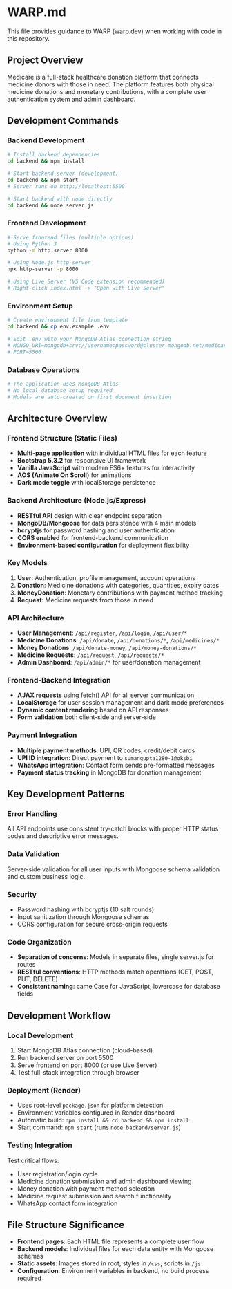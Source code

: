 # WARP.md

This file provides guidance to WARP (warp.dev) when working with code in this repository.

## Project Overview

Medicare is a full-stack healthcare donation platform that connects medicine donors with those in need. The platform features both physical medicine donations and monetary contributions, with a complete user authentication system and admin dashboard.

## Development Commands

### Backend Development
```bash
# Install backend dependencies
cd backend && npm install

# Start backend server (development)
cd backend && npm start
# Server runs on http://localhost:5500

# Start backend with node directly
cd backend && node server.js
```

### Frontend Development
```bash
# Serve frontend files (multiple options)
# Using Python 3
python -m http.server 8000

# Using Node.js http-server
npx http-server -p 8000

# Using Live Server (VS Code extension recommended)
# Right-click index.html -> "Open with Live Server"
```

### Environment Setup
```bash
# Create environment file from template
cd backend && cp env.example .env

# Edit .env with your MongoDB Atlas connection string
# MONGO_URI=mongodb+srv://username:password@cluster.mongodb.net/medicare
# PORT=5500
```

### Database Operations
```bash
# The application uses MongoDB Atlas
# No local database setup required
# Models are auto-created on first document insertion
```

## Architecture Overview

### Frontend Structure (Static Files)
- **Multi-page application** with individual HTML files for each feature
- **Bootstrap 5.3.2** for responsive UI framework
- **Vanilla JavaScript** with modern ES6+ features for interactivity
- **AOS (Animate On Scroll)** for animations
- **Dark mode toggle** with localStorage persistence

### Backend Architecture (Node.js/Express)
- **RESTful API** design with clear endpoint separation
- **MongoDB/Mongoose** for data persistence with 4 main models
- **bcryptjs** for password hashing and user authentication
- **CORS enabled** for frontend-backend communication
- **Environment-based configuration** for deployment flexibility

### Key Models
1. **User**: Authentication, profile management, account operations
2. **Donation**: Medicine donations with categories, quantities, expiry dates
3. **MoneyDonation**: Monetary contributions with payment method tracking
4. **Request**: Medicine requests from those in need

### API Architecture
- **User Management**: `/api/register`, `/api/login`, `/api/user/*`
- **Medicine Donations**: `/api/donate`, `/api/donations/*`, `/api/medicines/*`
- **Money Donations**: `/api/donate-money`, `/api/money-donations/*`
- **Medicine Requests**: `/api/request`, `/api/requests/*`
- **Admin Dashboard**: `/api/admin/*` for user/donation management

### Frontend-Backend Integration
- **AJAX requests** using fetch() API for all server communication
- **LocalStorage** for user session management and dark mode preferences
- **Dynamic content rendering** based on API responses
- **Form validation** both client-side and server-side

### Payment Integration
- **Multiple payment methods**: UPI, QR codes, credit/debit cards
- **UPI ID integration**: Direct payment to `sumangupta1280-1@oksbi`
- **WhatsApp integration**: Contact form sends pre-formatted messages
- **Payment status tracking** in MongoDB for donation management

## Key Development Patterns

### Error Handling
All API endpoints use consistent try-catch blocks with proper HTTP status codes and descriptive error messages.

### Data Validation
Server-side validation for all user inputs with Mongoose schema validation and custom business logic.

### Security
- Password hashing with bcryptjs (10 salt rounds)
- Input sanitization through Mongoose schemas
- CORS configuration for secure cross-origin requests

### Code Organization
- **Separation of concerns**: Models in separate files, single server.js for routes
- **RESTful conventions**: HTTP methods match operations (GET, POST, PUT, DELETE)
- **Consistent naming**: camelCase for JavaScript, lowercase for database fields

## Development Workflow

### Local Development
1. Start MongoDB Atlas connection (cloud-based)
2. Run backend server on port 5500
3. Serve frontend on port 8000 (or use Live Server)
4. Test full-stack integration through browser

### Deployment (Render)
- Uses root-level `package.json` for platform detection
- Environment variables configured in Render dashboard
- Automatic build: `npm install && cd backend && npm install`
- Start command: `npm start` (runs `node backend/server.js`)

### Testing Integration
Test critical flows:
- User registration/login cycle
- Medicine donation submission and admin dashboard viewing
- Money donation with payment method selection
- Medicine request submission and search functionality
- WhatsApp contact form integration

## File Structure Significance

- **Frontend pages**: Each HTML file represents a complete user flow
- **Backend models**: Individual files for each data entity with Mongoose schemas
- **Static assets**: Images stored in root, styles in `/css`, scripts in `/js`
- **Configuration**: Environment variables in backend, no build process required
